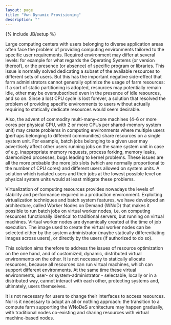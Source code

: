 ```yaml
---
layout: page
title: "Vwn Dynamic Provisioning"
description: ""
---
```

{% include JB/setup %}

Large computing centers with users belonging to diverse application areas often face the problem of providing computing environments tailored to the specific user requirements. Required environment may differ at several levels: for example for what regards the Operating Systems (or version thereof), or the presence (or absence) of specific program or libraries. This issue is normally solved dedicating a subset of the available resources to different sets of users. But this has the important negative side-effect that farm administrators cannot generally optimize the usage of farm resources: if a sort of static partitioning is adopted, resources may potentially remain idle, other may be oversubscribed even in the presence of idle resources, and so on. Since a lost CPU cycle is lost forever, a solution that resolved the problem of providing specific environments to users without actually requiring to statically dedicate resources would seem desirable.

Also, the advent of commodity multi-many-core machines (4-6 or more cores per physical CPU, with 2 or more CPUs per shared-memory system unit) may create problems in computing environments where multiple users (perhaps belonging to different communities) share resources on a single system unit. For example, batch jobs belonging to a given user may advertisely affect other users running jobs on the same system unit in  case of e.g. inappropriate memory requests, process forking, memory leaks, daemonized processes, bugs leading to kernel problems. These issues are all the more probable the more job slots (which are normally proportional to the number of CPU cores) and different users allowed on system units. A solution which isolated users and their jobs at the lowest possible level on physical system units would at least mitigate these problems.

Virtualization of computing resources provides nowadays the levels of stability and performance required in a production environment. Exploiting virtualization techniques and batch system features, we have developed an architecture, called Worker Nodes on Demand (WNoD) that makes it possible to run batch jobs on virtual worker nodes, i.e. on computing resources functionally identical to traditional servers, but running on virtual machines. Virtual worker nodes are dynamically created at the time of job execution. The image used to create the virtual worker nodes can be selected either by the system administrator (maybe statically differentiating images across users), or directly by the users (if authorized to do so).

This solution aims therefore to address the issues of resource optimization on the one hand, and of customized, dynamic, distributed virtual environments on the other. It is not necessary to statically allocate resources, because all resources can run virtual machines, which can support different environments. At the same time these virtual environments, user- or system-administrator - selectable, locally or in a distributed way, cannot interact with each other, protecting systems and, ultimately, users themselves.

It is not necessary for users to change their interfaces to access resources. Nor is it necessary to adopt an all or nothing approach: the transition to a compute farm supporting the WNoDeS architecture may happen gradually, with traditional nodes co-existing and sharing resources with virtual machine-based nodes.
